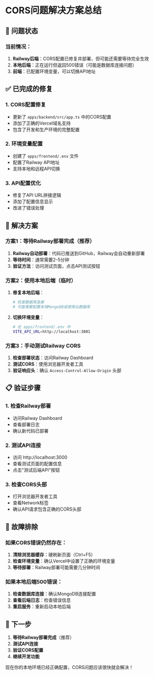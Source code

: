 # CORS问题解决方案总结

## 🚨 问题状态

### 当前情况：
1. **Railway后端**：CORS配置已修复并部署，但可能还需要等待完全生效
2. **本地后端**：正在运行但返回500错误（可能是数据库连接问题）
3. **前端**：已配置环境变量，可以切换API地址

## ✅ 已完成的修复

### 1. CORS配置修复
- 更新了 `apps/backend/src/app.ts` 中的CORS配置
- 添加了正确的Vercel域名支持
- 包含了开发和生产环境的完整配置

### 2. 环境变量配置
- 创建了 `apps/frontend/.env` 文件
- 配置了Railway API地址
- 支持本地和远程API切换

### 3. API配置优化
- 修复了API URL拼接逻辑
- 添加了配置信息显示
- 改进了错误处理

## 🔧 解决方案

### 方案1：等待Railway部署完成（推荐）
1. **Railway自动部署**：代码已推送到GitHub，Railway会自动重新部署
2. **等待时间**：通常需要2-5分钟
3. **验证方法**：访问测试页面，点击API测试按钮

### 方案2：使用本地后端（临时）
1. **修复本地后端**：
   ```bash
   # 检查数据库连接
   # 可能需要配置本地MongoDB或使用云数据库
   ```

2. **切换环境变量**：
   ```bash
   # 在 apps/frontend/.env 中
   VITE_API_URL=http://localhost:3001
   ```

### 方案3：手动测试Railway CORS
1. **检查部署状态**：访问Railway Dashboard
2. **测试CORS**：使用浏览器开发者工具
3. **验证响应头**：确认 `Access-Control-Allow-Origin` 头部

## 📋 验证步骤

### 1. 检查Railway部署
- 访问Railway Dashboard
- 查看部署日志
- 确认新代码已部署

### 2. 测试API连接
- 访问 http://localhost:3000
- 查看测试页面的配置信息
- 点击"测试后端API"按钮

### 3. 检查CORS头部
- 打开浏览器开发者工具
- 查看Network标签
- 确认API请求包含正确的CORS头部

## 🐛 故障排除

### 如果CORS错误仍然存在：
1. **清除浏览器缓存**：硬刷新页面（Ctrl+F5）
2. **检查环境变量**：确认Vercel中设置了正确的环境变量
3. **等待部署**：Railway部署可能需要几分钟时间

### 如果本地后端500错误：
1. **检查数据库连接**：确认MongoDB连接配置
2. **查看后端日志**：检查错误信息
3. **重启服务**：重新启动本地后端

## 🎯 下一步

1. **等待Railway部署完成**（推荐）
2. **测试API连接**
3. **验证CORS配置**
4. **继续开发功能**

现在你的本地环境已经正确配置，CORS问题应该很快就会解决！
